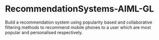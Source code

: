 # RecommendationSystems-AIML-GL
Build a recommendation system using popularity based and collaborative filtering methods to recommend  mobile phones to a user which are most popular and personalised respectively.
